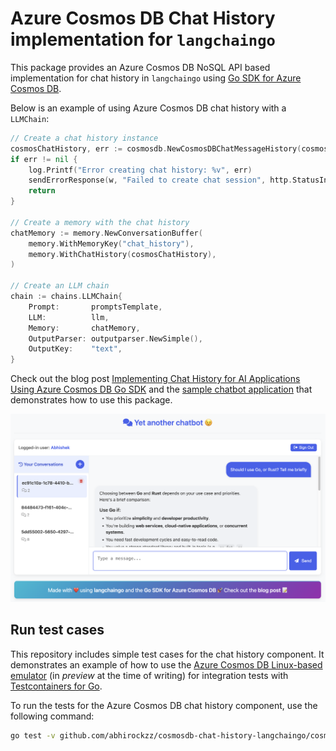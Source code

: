 # Azure Cosmos DB Chat History implementation for `langchaingo`

This package provides an Azure Cosmos DB NoSQL API based implementation for chat history in `langchaingo` using [Go SDK for Azure Cosmos DB](https://learn.microsoft.com/en-us/azure/cosmos-db/nosql/sdk-go).

Below is an example of using Azure Cosmos DB chat history with a `LLMChain`:

```go
// Create a chat history instance
cosmosChatHistory, err := cosmosdb.NewCosmosDBChatMessageHistory(cosmosClient, databaseName, containerName, req.SessionID, req.UserID)
if err != nil {
	log.Printf("Error creating chat history: %v", err)
	sendErrorResponse(w, "Failed to create chat session", http.StatusInternalServerError)
	return
}

// Create a memory with the chat history
chatMemory := memory.NewConversationBuffer(
	memory.WithMemoryKey("chat_history"),
	memory.WithChatHistory(cosmosChatHistory),
)

// Create an LLM chain
chain := chains.LLMChain{
	Prompt:       promptsTemplate,
	LLM:          llm,
	Memory:       chatMemory,
	OutputParser: outputparser.NewSimple(),
	OutputKey:    "text",
}
```

Check out the blog post [Implementing Chat History for AI Applications Using Azure Cosmos DB Go SDK](https://devblogs.microsoft.com/cosmosdb/implementing-chat-history-for-ai-applications-using-azure-cosmos-db-go-sdk) and the [sample chatbot application](https://github.com/AzureCosmosDB/cosmosdb-chat-history-langchaingo) that demonstrates how to use this package.

![App](https://raw.githubusercontent.com/AzureCosmosDB/cosmosdb-chat-history-langchaingo/refs/heads/main/images/app.png)

## Run test cases

This repository includes simple test cases for the chat history component. It demonstrates an example of how to use the [Azure Cosmos DB Linux-based emulator](https://learn.microsoft.com/en-us/azure/cosmos-db/emulator-linux) (in *preview* at the time of writing) for integration tests with [Testcontainers for Go](https://golang.testcontainers.org/).

To run the tests for the Azure Cosmos DB chat history component, use the following command:

```bash
go test -v github.com/abhirockzz/cosmosdb-chat-history-langchaingo/cosmosdb
```